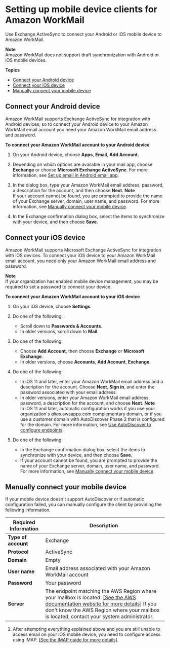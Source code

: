 # Setting up mobile device clients for Amazon WorkMail<a name="mobile-client"></a>

Use Exchange ActiveSync to connect your Android or iOS mobile device to Amazon WorkMail\.

**Note**  
Amazon WorkMail does not support draft synchronization with Android or iOS mobile devices\.

**Topics**
+ [Connect your Android device](#connect_android_device)
+ [Connect your iOS device](#connect_ios_device)
+ [Manually connect your mobile device](#manually_connect_device)

## Connect your Android device<a name="connect_android_device"></a>

Amazon WorkMail supports Exchange ActiveSync for integration with Android devices, so to connect your Android device to your Amazon WorkMail email account you need your Amazon WorkMail email address and password\.

**To connect your Amazon WorkMail account to your Android device**

1. On your Android device, choose **Apps**, **Email**, **Add Account**\.

1. Depending on which options are available in your mail app, choose **Exchange** or choose **Microsoft Exchange ActiveSync**\. For more information, see [Set up email in Android email app](https://support.office.com/en-us/article/set-up-email-in-android-email-app-71147974-7aca-491b-978a-ab15e360434c)\.

1. In the dialog box, type your Amazon WorkMail email address, password, a description for the account, and then choose **Next**\.
**Note**  
If your account cannot be found, you are prompted to provide the name of your Exchange server, domain, user name, and password\. For more information, see [Manually connect your mobile device](#manually_connect_device)\.

1. In the Exchange confirmation dialog box, select the items to synchronize with your device, and then choose **Save**\.

## Connect your iOS device<a name="connect_ios_device"></a>

Amazon WorkMail supports Microsoft Exchange ActiveSync for integration with iOS devices\. To connect your iOS device to your Amazon WorkMail email account, you need only your Amazon WorkMail email address and password\.

**Note**  
If your organization has enabled mobile device management, you may be required to set a password to connect your device\.

**To connect your Amazon WorkMail account to your iOS device**

1. On your iOS device, choose **Settings**\.

1. Do one of the following:
   + Scroll down to **Passwords & Accounts**\.
   + In older versions, scroll down to **Mail**\. 

1. Do one of the following:
   + Choose **Add Account**, then choose **Exchange** or **Microsoft Exchange**\.
   + In older versions, choose **Accounts**, **Add Account**, **Exchange**\.

1. Do one of the following:
   + In iOS 11 and later, enter your Amazon WorkMail email address and a description for the account\. Choose **Next**, **Sign in**, and enter the password associated with your email address\.
   + In older versions, enter your Amazon WorkMail email address, password, a description for the account, and choose **Next**\.
**Note**  
In iOS 11 and later, automatic configuration works if you use your organization's *alias*\.awsapps\.com complementary domain, or if you use a customer domain with AutoDiscover Phase 2 that is configured for the domain\. For more information, see [Use AutoDiscover to configure endpoints](https://docs.aws.amazon.com/workmail/latest/adminguide/autodiscover.html)\.

1. Do one of the following:
   + In the Exchange confirmation dialog box, select the items to synchronize with your device, and then choose **Save**\.
   + If your account cannot be found, you are prompted to provide the name of your Exchange server, domain, user name, and password\. For more information, see [Manually connect your mobile device](#manually_connect_device)\.

## Manually connect your mobile device<a name="manually_connect_device"></a>

If your mobile device doesn't support AutoDiscover or if automatic configuration failed, you can manually configure the client by providing the following information\.


| Required Information | Description | 
| --- | --- | 
|  **Type of account**  |  Exchange  | 
|  **Protocol**  |  ActiveSync  | 
|  **Domain**  |  Empty  | 
|  **User name**  |  Email address associated with your Amazon WorkMail account  | 
|  **Password**  |  Your password  | 
|  **Server**  |  The endpoint matching the AWS Region where your mailbox is located: [\[See the AWS documentation website for more details\]](http://docs.aws.amazon.com/workmail/latest/userguide/mobile-client.html)  If you don't know the AWS Region where your mailbox is located, contact your system administrator\.   | 

1. After attempting everything explained above and you are still unable to access email on your iOS mobile device, you need to configure access using IMAP. [\[See the IMAP guide for more details\]](https://docs.aws.amazon.com/workmail/latest/userguide/using_IMAP.html).
